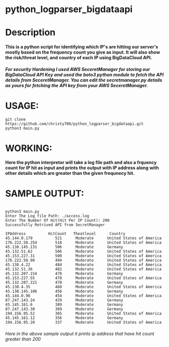 # python_logparser_bigdataapi

# Description

#### This is a python script for identifying which IP's are hitting our server's mostly based on the frequency count you give as input. It will also show the risk/threat level, and country of each IP using BigDataCloud API.

##### For security Hardening I used AWS SeceretManager for storing our BigDataCloud API Key and used the boto3 python module to fetch the API details from  SeceretManager. You can edit the secretmanager.py details as yours for fetching the API key from your AWS SeceretManager.



# USAGE:
```
git clone https://github.com/christy700/python_logparser_bigdataapi.git
python3 main.py
```

# WORKING:

#### Here the python interpretor will take a log file path and also a frquency count for IP hit as input and prints the output with IP address along with other details which are greater than the given frequnecy hit.

# SAMPLE OUTPUT:

```

python3 main.py 
Enter The Log file Path: ./access.log
Enter The Number Of Hit(Hit Per IP Count): 200
Successfully Retrived API from SecretManager

IPAddress          HitCount   Theatlevel      Country        
45.144.0.179          521      Moderate      United States of America
176.222.58.254        518      Moderate      United States of America
45.138.145.131        506      Moderate      Germany
45.132.51.62          506      Moderate      United States of America
45.153.227.31         500      Moderate      United States of America
176.222.58.90         494      Moderate      United States of America
45.138.4.22           484      Moderate      United States of America
45.132.51.36          482      Moderate      United States of America
45.132.207.154        478      Moderate      Germany
45.153.227.55         478      Moderate      United States of America
45.132.207.221        478      Moderate      Germany
45.138.4.35           460      Moderate      United States of America
45.138.145.106        456      Moderate      Germany
45.144.0.98           454      Moderate      United States of America
87.247.143.24         429      Moderate      Germany
45.145.161.6          389      Moderate      Germany
87.247.143.30         369      Moderate      Germany
194.156.95.52         365      Moderate      United States of America
45.145.161.12         356      Moderate      Germany
194.156.95.20         337      Moderate      United States of America
```


###### Here in the above sample output it prints ip address that have hit count greater than 200 
